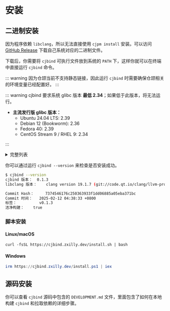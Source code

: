 # 安装

## 二进制安装

因为程序依赖 `libclang`，所以无法直接使用 `cjpm install` 安装。可以访问 [GitHub Release](https://github.com/cjbind/cjbind/releases) 下载自己系统对应的二进制文件。

下载后，你需要将 `cjbind` 可执行文件放到系统的 `PATH` 下，这样你就可以在终端中直接运行 `cjbind` 命令。

::: warning
因为仓颉当前不支持静态链接，因此运行 `cjbind` 时需要确保仓颉相关的环境变量已经配置好。
:::

::: warning
cjbind 要求系统 glibc 版本 **最低 2.34**；如果低于此版本，将无法运行。

- **主流发行版 glibc 版本：**
  - Ubuntu 24.04 LTS: 2.39
  - Debian 12 (Bookworm): 2.36
  - Fedora 40: 2.39
  - CentOS Stream 9 / RHEL 9: 2.34

:::

<details>
<summary>完整列表</summary>

| 发行版              | 版本          | glibc 版本 |
| ------------------- | ------------- | ---------- |
| Ubuntu              | 24.04 LTS     | 2.39       |
| Debian              | 12 (Bookworm) | 2.36       |
| Fedora              | 40            | 2.39       |
| CentOS Stream       | 9             | 2.34       |
| RHEL                | 9             | 2.34       |
| openSUSE Tumbleweed | 滚动更新      | 2.41       |
| Arch Linux          | 滚动更新      | 2.41       |
| AlmaLinux           | 9             | 2.34       |
| Rocky Linux         | 9             | 2.34       |
| OpenEuler           | 22.03         | 2.34       |

</details>

你可以通过运行 `cjbind --version` 来检查是否安装成功。

```bash
$ cjbind --version
cjbind 版本：	0.1.3
libclang 版本：	clang version 19.1.7 (git://code.qt.io/clang/llvm-project.git cd708029e0b2869e80abe31ddb175f7c35361f90)

Commit Hash：     7374546176c250363933f1dd06885a05eba371bc
Commit 时间：   2025-02-12 04:38:33 +0800
标签：          v0.1.3
洁净构建：    true
```

### 脚本安装

#### Linux/macOS

```shell
curl -fsSL https://cjbind.zxilly.dev/install.sh | bash
```

#### Windows

```powershell
irm https://cjbind.zxilly.dev/install.ps1 | iex
```

## 源码安装

你可以查看 `cjbind` 源码中包含的 `DEVELOPMENT.md` 文件，里面包含了如何在本地构建 `cjbind` 和拉取依赖的详细步骤。
